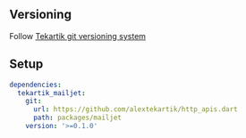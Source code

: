 ## Versioning

Follow [Tekartik git versioning system](https://github.com/tekartik/common.dart/blob/main/doc/tekartik_versioning.md)

## Setup

```yaml
dependencies:
  tekartik_mailjet:
    git:
      url: https://github.com/alextekartik/http_apis.dart
      path: packages/mailjet
    version: '>=0.1.0'
```
